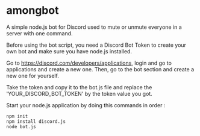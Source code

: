 # amongbot
A simple node.js bot for Discord used to mute or unmute everyone in a server with one command.


Before using the bot script, you need a Discord Bot Token to create your own bot and make sure you have node.js installed.

Go to https://discord.com/developers/applications, login and go to applications and create a new one.
Then, go to the bot section and create a new one for yourself.

Take the token and copy it to the bot.js file and replace the 'YOUR_DISCORD_BOT_TOKEN' by the token value you got.

Start your node.js application by doing this commands in order :
```
npm init
npm install discord.js
node bot.js
```
